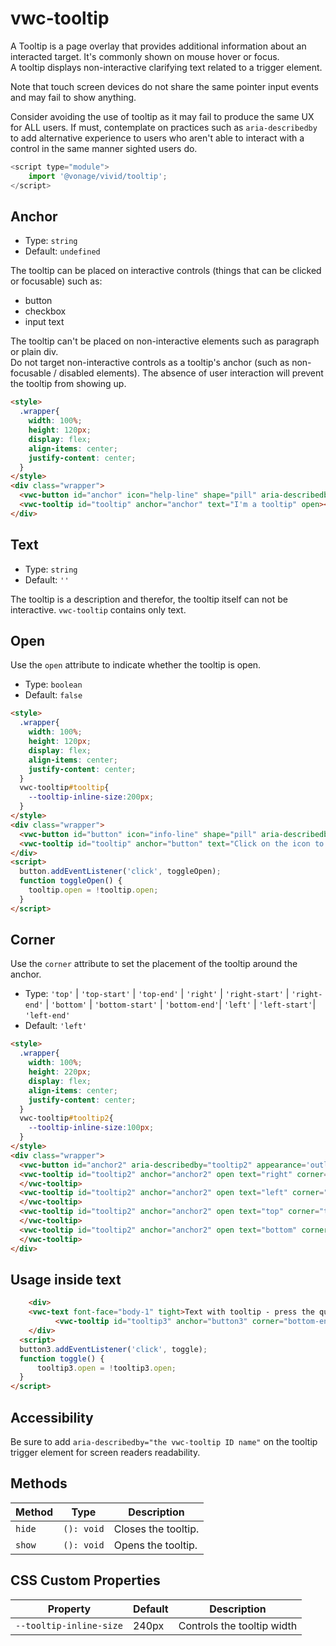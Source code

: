 # vwc-tooltip

A Tooltip is a page overlay that provides additional information about an interacted target. It's commonly shown on mouse hover or focus.  
A tooltip displays non-interactive clarifying text related to a trigger element.  

Note that touch screen devices do not share the same pointer input events and may fail to show anything.

Consider avoiding the use of tooltip as it may fail to produce the same UX for ALL users. If must, contemplate on practices such as `aria-describedby` to add alternative experience to users who aren't able to interact with a control in the same manner sighted users do.

```js
<script type="module">
    import '@vonage/vivid/tooltip';
</script>
```

## Anchor
- Type: `string`
- Default: `undefined`
  
The tooltip can be placed on interactive controls (things that can be clicked or focusable) such as:
- button
- checkbox
- input text

The tooltip can't be placed on non-interactive elements such as paragraph or plain div.  
Do not target non-interactive controls as a tooltip's anchor (such as non-focusable / disabled elements). The absence of user interaction will prevent the tooltip from showing up.

```html preview
<style>
  .wrapper{
    width: 100%;
    height: 120px;
    display: flex;
    align-items: center;
    justify-content: center;
  }
</style>
<div class="wrapper">
  <vwc-button id="anchor" icon="help-line" shape="pill" aria-describedby="tooltip"></vwc-button>
  <vwc-tooltip id="tooltip" anchor="anchor" text="I'm a tooltip" open></vwc-tooltip>
</div>
```
## Text

- Type: `string`
- Default: `''`
  
The tooltip is a description and therefor, the tooltip itself can not be interactive. `vwc-tooltip` contains only text.

## Open
Use the `open` attribute to indicate whether the tooltip is open.

- Type: `boolean`
- Default: `false`

```html preview
<style>
  .wrapper{
    width: 100%;
    height: 120px;
    display: flex;
    align-items: center;
    justify-content: center;
  }
  vwc-tooltip#tooltip{
    --tooltip-inline-size:200px;
  }
</style>
<div class="wrapper">
  <vwc-button id="button" icon="info-line" shape="pill" aria-describedby="tooltip"></vwc-button>
  <vwc-tooltip id="tooltip" anchor="button" text="Click on the icon to toggle"></vwc-tooltip>
</div>
<script>
  button.addEventListener('click', toggleOpen);
  function toggleOpen() {
	tooltip.open = !tooltip.open;
  }
</script>
```

## Corner

Use the `corner` attribute to set the placement of the tooltip around the anchor.

- Type: `'top'` | `'top-start'` | `'top-end'` | `'right'` | `'right-start'` | `'right-end'` | `'bottom'` | `'bottom-start'` | `'bottom-end'`| `'left'` | `'left-start'`| `'left-end'`
- Default: `'left'`

```html preview
<style>
  .wrapper{
    width: 100%;
    height: 220px;
    display: flex;
    align-items: center;
    justify-content: center;
  }
  vwc-tooltip#tooltip2{
    --tooltip-inline-size:100px;
  }
</style>
<div class="wrapper">
  <vwc-button id="anchor2" aria-describedby="tooltip2" appearance='outlined' label='This is an anchor'></vwc-button>
  <vwc-tooltip id="tooltip2" anchor="anchor2" open text="right" corner="right">
  </vwc-tooltip>
  <vwc-tooltip id="tooltip2" anchor="anchor2" open text="left" corner="left">
  </vwc-tooltip>
  <vwc-tooltip id="tooltip2" anchor="anchor2" open text="top" corner="top">
  </vwc-tooltip>
  <vwc-tooltip id="tooltip2" anchor="anchor2" open text="bottom" corner="bottom">
  </vwc-tooltip>
</div>
```
## Usage inside text
```html preview
	<div>
    <vwc-text font-face="body-1" tight>Text with tooltip - press the question mark<vwc-button id="button3" icon="help-line" shape="pill" aria-describedby="tooltip3"></vwc-button>more text after tooltip.</vwc-text>
		  <vwc-tooltip id="tooltip3" anchor="button3" corner="bottom-end" text="I'm the tooltip content"></vwc-tooltip>
	</div>
  <script>
  button3.addEventListener('click', toggle);
  function toggle() {
	  tooltip3.open = !tooltip3.open;
  }
</script>
```

## Accessibility
Be sure to add `aria-describedby="the vwc-tooltip ID name"` on the tooltip trigger element for screen readers readability.

## Methods

| Method | Type       | Description          |
| ------ | ---------- | -------------------- |
| `hide` | `(): void` | Closes the tooltip.  |
| `show` | `(): void` | Opens the tooltip.   |
## CSS Custom Properties

| Property                | Default | Description                |
|-------------------------|---------|----------------------------|
| `--tooltip-inline-size` | 240px   | Controls the tooltip width |

